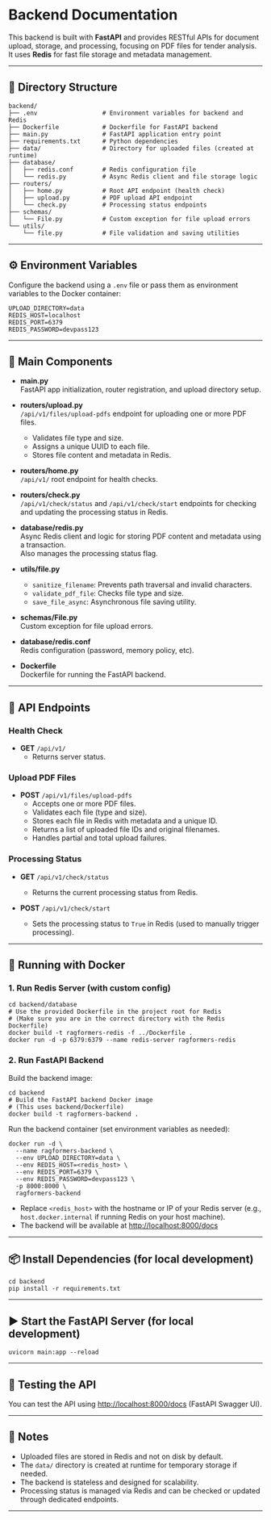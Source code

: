 # Backend Documentation

This backend is built with **FastAPI** and provides RESTful APIs for document upload, storage, and processing, focusing on PDF files for tender analysis. It uses **Redis** for fast file storage and metadata management.

---

## 📁 Directory Structure

```
backend/
├── .env                  # Environment variables for backend and Redis
├── Dockerfile            # Dockerfile for FastAPI backend
├── main.py               # FastAPI application entry point
├── requirements.txt      # Python dependencies
├── data/                 # Directory for uploaded files (created at runtime)
├── database/
│   ├── redis.conf        # Redis configuration file
│   └── redis.py          # Async Redis client and file storage logic
├── routers/
│   ├── home.py           # Root API endpoint (health check)
│   ├── upload.py         # PDF upload API endpoint
│   └── check.py          # Processing status endpoints
├── schemas/
│   └── File.py           # Custom exception for file upload errors
└── utils/
    └── file.py           # File validation and saving utilities
```

---

## ⚙️ Environment Variables

Configure the backend using a `.env` file or pass them as environment variables to the Docker container:

```
UPLOAD_DIRECTORY=data
REDIS_HOST=localhost
REDIS_PORT=6379
REDIS_PASSWORD=devpass123
```

---

## 🚀 Main Components

- **main.py**  
  FastAPI app initialization, router registration, and upload directory setup.

- **routers/upload.py**  
  `/api/v1/files/upload-pdfs` endpoint for uploading one or more PDF files.  
  - Validates file type and size.
  - Assigns a unique UUID to each file.
  - Stores file content and metadata in Redis.

- **routers/home.py**  
  `/api/v1/` root endpoint for health checks.

- **routers/check.py**  
  `/api/v1/check/status` and `/api/v1/check/start` endpoints for checking and updating the processing status in Redis.

- **database/redis.py**  
  Async Redis client and logic for storing PDF content and metadata using a transaction.  
  Also manages the processing status flag.

- **utils/file.py**  
  - `sanitize_filename`: Prevents path traversal and invalid characters.
  - `validate_pdf_file`: Checks file type and size.
  - `save_file_async`: Asynchronous file saving utility.

- **schemas/File.py**  
  Custom exception for file upload errors.

- **database/redis.conf**  
  Redis configuration (password, memory policy, etc).

- **Dockerfile**  
  Dockerfile for running the FastAPI backend.

---

## 📝 API Endpoints

### Health Check

- **GET** `/api/v1/`
  - Returns server status.

### Upload PDF Files

- **POST** `/api/v1/files/upload-pdfs`
  - Accepts one or more PDF files.
  - Validates each file (type and size).
  - Stores each file in Redis with metadata and a unique ID.
  - Returns a list of uploaded file IDs and original filenames.
  - Handles partial and total upload failures.

### Processing Status

- **GET** `/api/v1/check/status`
  - Returns the current processing status from Redis.

- **POST** `/api/v1/check/start`
  - Sets the processing status to `True` in Redis (used to manually trigger processing).

---

## 🐳 Running with Docker

### 1. Run Redis Server (with custom config)

```
cd backend/database
# Use the provided Dockerfile in the project root for Redis
# (Make sure you are in the correct directory with the Redis Dockerfile)
docker build -t ragformers-redis -f ../Dockerfile .
docker run -d -p 6379:6379 --name redis-server ragformers-redis
```

### 2. Run FastAPI Backend

Build the backend image:

```
cd backend
# Build the FastAPI backend Docker image
# (This uses backend/Dockerfile)
docker build -t ragformers-backend .
```

Run the backend container (set environment variables as needed):

```
docker run -d \
  --name ragformers-backend \
  --env UPLOAD_DIRECTORY=data \
  --env REDIS_HOST=<redis_host> \
  --env REDIS_PORT=6379 \
  --env REDIS_PASSWORD=devpass123 \
  -p 8000:8000 \
  ragformers-backend
```

- Replace `<redis_host>` with the hostname or IP of your Redis server (e.g., `host.docker.internal` if running Redis on your host machine).
- The backend will be available at [http://localhost:8000/docs](http://localhost:8000/docs)

---

## 📦 Install Dependencies (for local development)

```
cd backend
pip install -r requirements.txt
```

---

## ▶️ Start the FastAPI Server (for local development)

```
uvicorn main:app --reload
```

---

## 🧪 Testing the API

You can test the API using [http://localhost:8000/docs](http://localhost:8000/docs) (FastAPI Swagger UI).

---

## 📄 Notes

- Uploaded files are stored in Redis and not on disk by default.
- The `data/` directory is created at runtime for temporary storage if needed.
- The backend is stateless and designed for scalability.
- Processing status is managed via Redis and can be checked or updated through dedicated endpoints.

---
